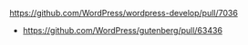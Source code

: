 https://github.com/WordPress/wordpress-develop/pull/7036

* https://github.com/WordPress/gutenberg/pull/63436
